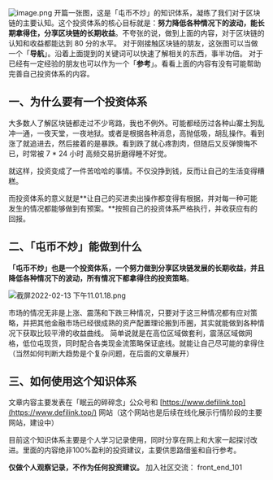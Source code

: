 ![image.png](https://cdn.nlark.com/yuque/0/2022/png/297838/1644762977894-e95b0aa1-83e2-4353-9196-3d8b597a41ff.png#clientId=ub455d3f2-7d39-4&from=paste&height=844&id=udd6001e4&margin=%5Bobject%20Object%5D&name=image.png&originHeight=1688&originWidth=1604&originalType=binary&ratio=1&size=459479&status=done&style=none&taskId=ucab7f50f-7d26-473d-b3ca-66ae7f857b1&width=802)
开篇一张图，这是「屯币不炒」的知识体系，凝练了我们对于区块链的主要认知。这个投资体系的核心目标就是：**努力降低各种情况下的波动，能长期拿得住，分享区块链的长期收益**。不夸张的说，做到上面的内容，对于区块链的认知和收益都能达到 80 分的水平。
对于刚接触区块链的朋友，这张图可以当做一个「**导航**」。沿着上面提到的关键词可以快速了解相关的东西，事半功倍。
对于已经有一定经验的朋友也可以作为一个「**参考**」。看看上面的内容有没有可能帮助完善自己投资体系的内容。
​

## 一、为什么要有一个投资体系
大多数人了解区块链都走过不少弯路，我也不例外。可能都经历过各种山寨土狗乱冲一通，一夜天堂，一夜地狱。或者是根据各种消息，高抛低吸，胡乱操作。看到涨了就追进去，然后接着的是暴跌。看到跌了就心疼割肉，但随后又反弹懊悔不已，时常被 7 * 24 小时 高频交易折磨得睡不好觉。
​

就这样，投资变成了一件苦哈哈的事情。不仅没挣到钱，反而让自己的生活变得糟糕。
​

而投资体系的意义就是**让自己的买进卖出操作都变得有根据，并对每一种可能发生的情况都能够做到有预案。**按照自己的投资体系严格执行，并收获应有的回报。


## 二、「屯币不炒」能做到什么
**「屯币不炒」也是一个投资体系，一个努力做到分享区块链发展的长期收益，并且降低各种情况下的波动，所有情况下都拿得住的投资策略**。


![截屏2022-02-13 下午11.01.18.png](https://cdn.nlark.com/yuque/0/2022/png/297838/1644764496894-817864d3-14db-4a85-a17e-ed5fc9f79e8e.png#clientId=u2e137ae1-cd5e-4&from=drop&id=u330871a6&margin=%5Bobject%20Object%5D&name=%E6%88%AA%E5%B1%8F2022-02-13%20%E4%B8%8B%E5%8D%8811.01.18.png&originHeight=706&originWidth=810&originalType=binary&ratio=1&size=214552&status=done&style=none&taskId=ub18266ec-fb05-43c5-bee9-7d514d98927)


市场的情况无非是上涨、震荡和下跌三种情况，只要对于这三种情况都有应对策略，并把其他金融市场已经很成熟的资产配置理论搬到币圈，其实就能做到各种情况下获取比较平滑的收益曲线。
简单说就是在高位区域做套利，震荡区域做网格，低位屯现货，同时配合各类现金流策略保证底线。就能让自己尽可能的拿得住（当然如何判断大趋势是个复杂问题，在后面的文章展开）
## 三、如何使用这个知识体系
文章内容主要发表在「眠云的碎碎念」公众号和  [https://www.defilink.top](https://www.defilink.top/)  网站（这个网站也是后续在线化展示行情阶段的主要网站，建设中）
​

目前这个知识体系主要是个人学习记录使用，同时分享在网上和大家一起探讨改进。里面的内容绝非100%盈利的投资建议，主要供思路借鉴和自行参考。




**仅做个人观察记录，不作为任何投资建议。**
加入社区交流： front_end_101
